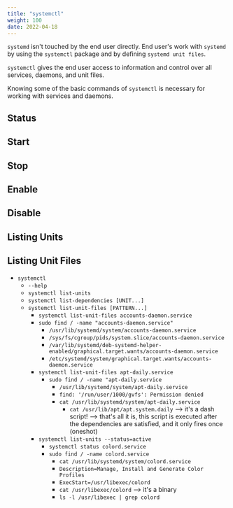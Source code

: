 ```yaml
---
title: "systemctl"
weight: 100
date: 2022-04-18
---
```


`systemd` isn't touched by the end user directly. End user's work with `systemd` by using the `systemctl` package and by defining `systemd unit files`.

`systemctl` gives the end user access to information and control over all services, daemons, and unit files.

Knowing some of the basic commands of `systemctl` is necessary for working with services and daemons.

## Status

## Start

## Stop

## Enable

## Disable

## Listing Units

## Listing Unit Files

- `systemctl`
  - `--help`
  - `systemctl list-units`
  - `systemctl list-dependencies [UNIT...]`
  - `systemctl list-unit-files [PATTERN...]`
    - `systemctl list-unit-files accounts-daemon.service`
    - `sudo find / -name "accounts-daemon.service"`
      - `/usr/lib/systemd/system/accounts-daemon.service`
      - `/sys/fs/cgroup/pids/system.slice/accounts-daemon.service`
      - `/var/lib/systemd/deb-systemd-helper-enabled/graphical.target.wants/accounts-daemon.service`
      - `/etc/systemd/system/graphical.target.wants/accounts-daemon.service`
    - `systemctl list-unit-files apt-daily.service`
      - `sudo find / -name "apt-daily.service`
        - `/usr/lib/systemd/system/apt-daily.service`
        - `find: '/run/user/1000/gvfs': Permission denied`
        - `cat /usr/lib/systemd/system/apt-daily.service`
          - `cat /usr/lib/apt/apt.system.daily` --> it's a dash script! --> that's all it is, this script is executed after the dependencies are satisfied, and it only fires once (oneshot)
    - `systemctl list-units --status=active`
      - `systemctl status colord.service`
      - `sudo find / -name colord.service`
        - `cat /usr/lib/systemd/system/colord.service`
        - `Description=Manage, Install and Generate Color Profiles`
        - `ExecStart=/usr/libexec/colord`
        - `cat /usr/libexec/colord` --> it's a binary
        - `ls -l /usr/libexec | grep colord`